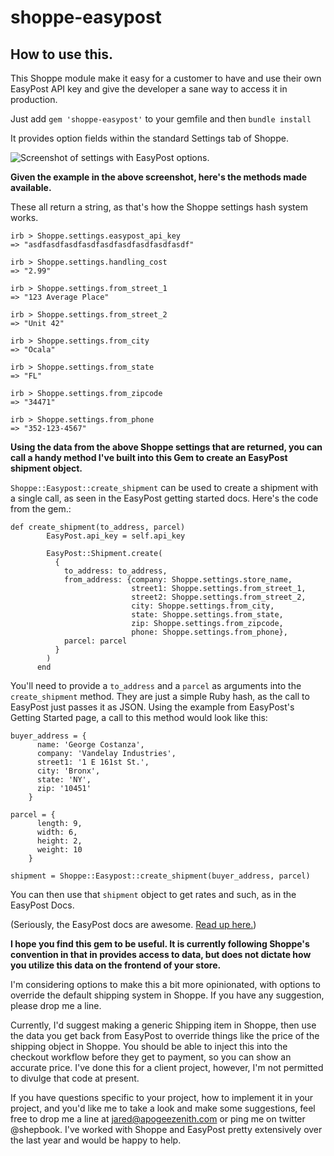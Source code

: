 # shoppe-easypost

## How to use this.

This Shoppe module make it easy for a customer to have and use their own EasyPost API key and give the developer a sane way to access it in production.

Just add ```gem 'shoppe-easypost'``` to your gemfile and then ```bundle install```

It provides option fields within the standard Settings tab of Shoppe.

![Screenshot of settings with EasyPost options.](/../screenshots/screenshots/menu.png?raw=true "Screenshot showing EasyPost settings in Shoppe.")

**Given the example in the above screenshot, here's the methods made available.**

These all return a string, as that's how the Shoppe settings hash system works.

```
irb > Shoppe.settings.easypost_api_key
=> "asdfasdfasdfasdfasdfasdfasdfasdfasdf"

irb > Shoppe.settings.handling_cost
=> "2.99"

irb > Shoppe.settings.from_street_1
=> "123 Average Place"

irb > Shoppe.settings.from_street_2
=> "Unit 42"

irb > Shoppe.settings.from_city
=> "Ocala"

irb > Shoppe.settings.from_state
=> "FL"

irb > Shoppe.settings.from_zipcode
=> "34471"

irb > Shoppe.settings.from_phone
=> "352-123-4567"
```

**Using the data from the above Shoppe settings that are returned, you can call a handy method I've built into this Gem to create an EasyPost shipment object.**

```Shoppe::Easypost::create_shipment``` can be used to create a shipment with a single call, as seen in the EasyPost getting started docs. Here's the code from the gem.:

```
def create_shipment(to_address, parcel)
        EasyPost.api_key = self.api_key

        EasyPost::Shipment.create(
          {
            to_address: to_address,
            from_address: {company: Shoppe.settings.store_name,
                           street1: Shoppe.settings.from_street_1,
                           street2: Shoppe.settings.from_street_2,
                           city: Shoppe.settings.from_city,
                           state: Shoppe.settings.from_state,
                           zip: Shoppe.settings.from_zipcode,
                           phone: Shoppe.settings.from_phone},
            parcel: parcel
          }
        )
      end
```

You'll need to provide a ```to_address``` and a ```parcel``` as arguments into the ```create_shipment``` method. They are just a simple Ruby hash, as the call to EasyPost just passes it as JSON. Using the example from EasyPost's Getting Started page, a call to this method would look like this:

```
buyer_address = {
      name: 'George Costanza',
      company: 'Vandelay Industries',
      street1: '1 E 161st St.',
      city: 'Bronx',
      state: 'NY',
      zip: '10451'
    }

parcel = {
      length: 9,
      width: 6,
      height: 2,
      weight: 10
    }

shipment = Shoppe::Easypost::create_shipment(buyer_address, parcel)
```

You can then use that ```shipment``` object to get rates and such, as in the EasyPost Docs.

(Seriously, the EasyPost docs are awesome. [Read up here.](https://www.easypost.com/getting-started?lang=ruby))

**I hope you find this gem to be useful. It is currently following Shoppe's convention in that in provides access to data, but does not dictate how you utilize this data on the frontend of your store.**

I'm considering options to make this a bit more opinionated, with options to override the default shipping system in Shoppe. If you have any suggestion, please drop me a line.

Currently, I'd suggest making a generic Shipping item in Shoppe, then use the data you get back from EasyPost to override things like the price of the shipping object in Shoppe. You should be able to inject this into the checkout workflow before they get to payment, so you can show an accurate price. I've done this for a client project, however, I'm not permitted to divulge that code at present.

If you have questions specific to your project, how to implement it in your project, and you'd like me to take a look and make some suggestions, feel free to drop me a line at jared@apogeezenith.com or ping me on twitter @shepbook. I've worked with Shoppe and EasyPost pretty extensively over the last year and would be happy to help.